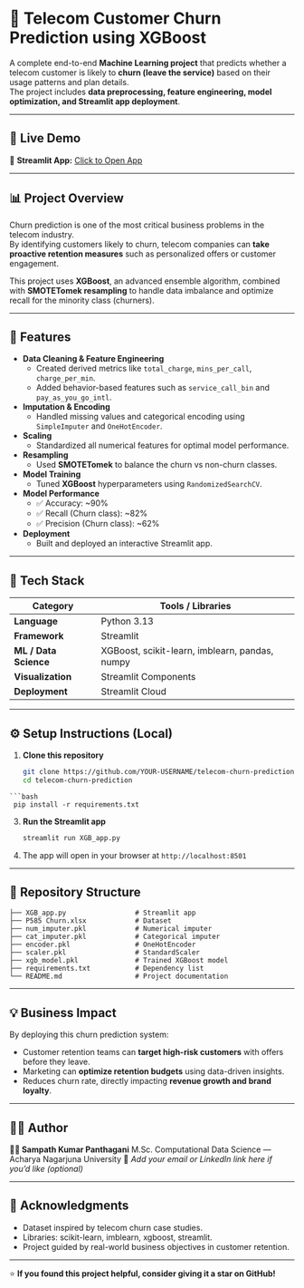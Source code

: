 # 📡 Telecom Customer Churn Prediction using XGBoost

A complete end-to-end **Machine Learning project** that predicts whether a telecom customer is likely to **churn (leave the service)** based on their usage patterns and plan details.  
The project includes **data preprocessing, feature engineering, model optimization, and Streamlit app deployment**.

---

## 🚀 Live Demo
🔗 **Streamlit App:** [Click to Open App]([https://YOUR-STREAMLIT-APP-URL](https://churnprediction2-6samtgcybmbcw2c37ua9sp.streamlit.app/))

---

## 📊 Project Overview
Churn prediction is one of the most critical business problems in the telecom industry.  
By identifying customers likely to churn, telecom companies can **take proactive retention measures** such as personalized offers or customer engagement.

This project uses **XGBoost**, an advanced ensemble algorithm, combined with **SMOTETomek resampling** to handle data imbalance and optimize recall for the minority class (churners).

---

## 🧠 Features

- **Data Cleaning & Feature Engineering**
  - Created derived metrics like `total_charge`, `mins_per_call`, `charge_per_min`.
  - Added behavior-based features such as `service_call_bin` and `pay_as_you_go_intl`.
- **Imputation & Encoding**
  - Handled missing values and categorical encoding using `SimpleImputer` and `OneHotEncoder`.
- **Scaling**
  - Standardized all numerical features for optimal model performance.
- **Resampling**
  - Used **SMOTETomek** to balance the churn vs non-churn classes.
- **Model Training**
  - Tuned **XGBoost** hyperparameters using `RandomizedSearchCV`.
- **Model Performance**
  - ✅ Accuracy: ~90%  
  - ✅ Recall (Churn class): ~82%  
  - ✅ Precision (Churn class): ~62%
- **Deployment**
  - Built and deployed an interactive Streamlit app.

---

## 🧩 Tech Stack

| Category | Tools / Libraries |
|-----------|-------------------|
| **Language** | Python 3.13 |
| **Framework** | Streamlit |
| **ML / Data Science** | XGBoost, scikit-learn, imblearn, pandas, numpy |
| **Visualization** | Streamlit Components |
| **Deployment** | Streamlit Cloud |

---

## ⚙️ Setup Instructions (Local)

1. **Clone this repository**
   ```bash
   git clone https://github.com/YOUR-USERNAME/telecom-churn-prediction.git
   cd telecom-churn-prediction
  ```2. **Install dependencies**
```bash
   pip install -r requirements.txt
  ```

3. **Run the Streamlit app**

   ```bash
   streamlit run XGB_app.py
   ```

4. The app will open in your browser at `http://localhost:8501`

---

## 📁 Repository Structure

```
├── XGB_app.py                 # Streamlit app
├── P585 Churn.xlsx            # Dataset
├── num_imputer.pkl            # Numerical imputer
├── cat_imputer.pkl            # Categorical imputer
├── encoder.pkl                # OneHotEncoder
├── scaler.pkl                 # StandardScaler
├── xgb_model.pkl              # Trained XGBoost model
├── requirements.txt           # Dependency list
└── README.md                  # Project documentation
```

---

## 💡 Business Impact

By deploying this churn prediction system:

* Customer retention teams can **target high-risk customers** with offers before they leave.
* Marketing can **optimize retention budgets** using data-driven insights.
* Reduces churn rate, directly impacting **revenue growth and brand loyalty**.

---

## 🧑‍💻 Author

**👨‍💻 Sampath Kumar Panthagani**
M.Sc. Computational Data Science — Acharya Nagarjuna University
📧 *Add your email or LinkedIn link here if you’d like (optional)*

---

## 🏁 Acknowledgments

* Dataset inspired by telecom churn case studies.
* Libraries: scikit-learn, imblearn, xgboost, streamlit.
* Project guided by real-world business objectives in customer retention.

---

⭐ **If you found this project helpful, consider giving it a star on GitHub!**

```
